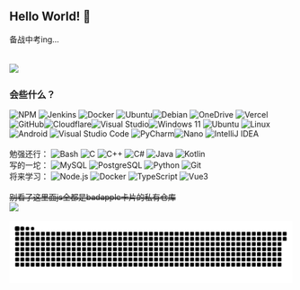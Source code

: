 ## Hello World! 👋
备战中考ing…
<br><br><br>
<img src="https://catfishs-badapple-readme-stats.vercel.app/api?username=catfish1145&show_icons=true&theme=light&show_bg=1&include_all_commits=true">
<br>
### 会些什么？
![NPM](https://img.shields.io/badge/NPM-%23CB3837.svg?style=flat&logo=npm&logoColor=white) ![Jenkins](https://img.shields.io/badge/-Jenkins-D24939?logo=Jenkins&logoColor=000) ![Docker](https://img.shields.io/badge/-Docker-2496ED?logo=Docker&logoColor=FFF) ![Ubuntu](https://img.shields.io/badge/-Ubuntu-E95420?logo=Ubuntu&logoColor=FFF)![Debian](https://img.shields.io/badge/-Debian-D70A53?style=flat&logo=debian&logoColor=white) ![OneDrive](https://img.shields.io/badge/OneDrive-0078D4.svg?style=flat&logo=microsoftonedrive&logoColor=white) ![Vercel](https://img.shields.io/badge/vercel-%23000000.svg?style=flat&logo=vercel&logoColor=white)![GitHub](https://img.shields.io/badge/github-%23121011.svg?style=flat&logo=github&logoColor=white)![Cloudflare](https://img.shields.io/badge/Cloudflare-F38020?style=flat&logo=Cloudflare&logoColor=white)![Visual Studio](https://img.shields.io/badge/-Visual%20Studio-5C2D91?style=flat&logo=visualstudio&logoColor=white)![Windows 11](https://img.shields.io/badge/Windows%2011-%230079d5.svg?style=flat&logo=Windows%2011&logoColor=white) ![Ubuntu](https://img.shields.io/badge/Ubuntu-E95420?style=flat&logo=ubuntu&logoColor=white) ![Linux](https://img.shields.io/badge/Linux-FCC624?style=flat&logo=linux&logoColor=black) ![Android](https://img.shields.io/badge/Android-3DDC84?style=flat&logo=android&logoColor=white) ![Visual Studio Code](https://img.shields.io/badge/Visual%20Studio%20Code-0078d7.svg?style=flat&logo=visual-studio-code&logoColor=white) ![PyCharm](https://img.shields.io/badge/pycharm-143?style=flat&logo=pycharm&logoColor=black&color=black&labelColor=green)![Nano](https://img.shields.io/badge/-Nano-4A90E2?style=flat&logo=gnu&logoColor=white)
![IntelliJ IDEA](https://img.shields.io/badge/-IntelliJ%20IDEA-000000?style=flat&logo=intellij-idea&logoColor=white)
<br><br>
勉强还行：
  ![Bash](https://img.shields.io/badge/-Bash-23121011?style=flat&logo=gnu-bash&logoColor=white)
  ![C](https://img.shields.io/badge/-C-00599C?style=flat&logo=c&logoColor=white)
  ![C++](https://img.shields.io/badge/-C++-00599C?style=flat&logo=c%2B%2B&logoColor=white)
  ![C#](https://img.shields.io/badge/-C%23-239120?style=flat&logo=c-sharp&logoColor=white)
  ![Java](https://img.shields.io/badge/-Java-007396?style=flat&logo=java&logoColor=white)
  ![Kotlin](https://img.shields.io/badge/-Kotlin-7F52FF?style=flat&logo=kotlin&logoColor=white)
<br>
写的一坨：
  ![MySQL](https://img.shields.io/badge/-MySQL-4479A1?style=flat&logo=mysql&logoColor=white)
  ![PostgreSQL](https://img.shields.io/badge/-PostgreSQL-336791?style=flat&logo=postgresql&logoColor=white)
  ![Python](https://img.shields.io/badge/-Python-3776AB?style=flat&logo=python&logoColor=white)
  ![Git](https://img.shields.io/badge/git-%23F05033.svg?style=flat&logo=git&logoColor=white)
<br>
将来学习：
  ![Node.js](https://img.shields.io/badge/-Node.js-339933?style=flat&logo=node.js&logoColor=white)
  ![Docker](https://img.shields.io/badge/-Docker-2496ED?style=flat&logo=docker&logoColor=white)
  ![TypeScript](https://img.shields.io/badge/-TypeScript-C0C0C0?logo=TypeScript&logoColor=3178C6)
  ![Vue3](https://img.shields.io/badge/-Vue3-4FC08D?style=flat&logo=vue.js&logoColor=white)
<br><br>
<del style="text-decoration: line-through; text-decoration-style: double;">别看了这里面js全都是badapple卡片的私有仓库</del><br>
 <img src="https://catfishs-badapple-readme-stats.vercel.app/api/top-langs/?username=catfish1145&show_icons=true&layout=compact&theme=light&show_bg=1">
 <br>







<!--
catfishs-common-readme-stats.vercel.app
-->

<picture>
  <source
    media="(prefers-color-scheme: dark)"
    srcset="https://raw.githubusercontent.com/CatFish1145/CatFish1145/snake/github-contribution-grid-snake-dark.svg"
  />
  <source
    media="(prefers-color-scheme: light)"
    srcset="https://raw.githubusercontent.com/CatFish1145/CatFish1145/snake/github-contribution-grid-snake.svg"
  />
  <img
    alt="github contribution grid snake animation"
    src="https://raw.githubusercontent.com/CatFish1145/CatFish1145/snake/github-contribution-grid-snake.svg"
  />
</picture>
<!--
**CatFish1145/CatFish1145** is a ✨ _special_ ✨ repository because its `README.md` (this file) appears on your GitHub profile.

Here are some ideas to get you started:

- 🔭 I’m currently working on ...
- 🌱 I’m currently learning ...
- 👯 I’m looking to collaborate on ...
- 🤔 I’m looking for help with ...
- 💬 Ask me about ...
- 📫 How to reach me: ...
- 😄 Pronouns: ...
- ⚡ Fun fact: ...
-->

